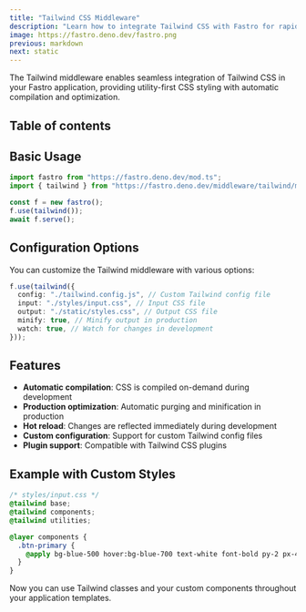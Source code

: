 ```yaml
---
title: "Tailwind CSS Middleware"
description: "Learn how to integrate Tailwind CSS with Fastro for rapid styling and development"
image: https://fastro.deno.dev/fastro.png
previous: markdown
next: static
---
```


The Tailwind middleware enables seamless integration of Tailwind CSS in your
Fastro application, providing utility-first CSS styling with automatic
compilation and optimization.

## Table of contents

## Basic Usage

```ts
import fastro from "https://fastro.deno.dev/mod.ts";
import { tailwind } from "https://fastro.deno.dev/middleware/tailwind/mod.ts";

const f = new fastro();
f.use(tailwind());
await f.serve();
```

## Configuration Options

You can customize the Tailwind middleware with various options:

```ts
f.use(tailwind({
  config: "./tailwind.config.js", // Custom Tailwind config file
  input: "./styles/input.css", // Input CSS file
  output: "./static/styles.css", // Output CSS file
  minify: true, // Minify output in production
  watch: true, // Watch for changes in development
}));
```

## Features

- **Automatic compilation**: CSS is compiled on-demand during development
- **Production optimization**: Automatic purging and minification in production
- **Hot reload**: Changes are reflected immediately during development
- **Custom configuration**: Support for custom Tailwind config files
- **Plugin support**: Compatible with Tailwind CSS plugins

## Example with Custom Styles

```css
/* styles/input.css */
@tailwind base;
@tailwind components;
@tailwind utilities;

@layer components {
  .btn-primary {
    @apply bg-blue-500 hover:bg-blue-700 text-white font-bold py-2 px-4 rounded;
  }
}
```

Now you can use Tailwind classes and your custom components throughout your
application templates.
